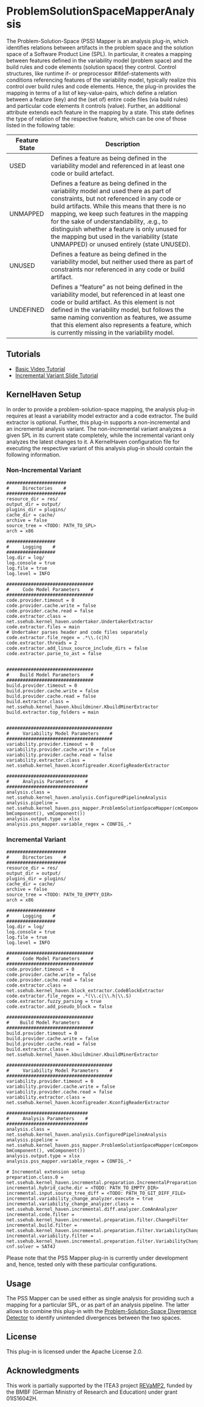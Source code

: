 # ProblemSolutionSpaceMapperAnalysis
The Problem-Solution-Space (PSS) Mapper is an analysis plug-in, which identifies relations between artifacts in the problem space and the solution space of a Software Product Line (SPL). In particular, it creates a mapping between features defined in the variability model (problem space) and the build rules and code elements (solution space) they control. Control structures, like runtime if- or preprocessor #ifdef-statements with conditions referencing features of the variability model, typically realize this control over build rules and code elements. Hence, the plug-in provides the mapping in terms of a list of key-value-pairs, which define a relation between a feature (key) and the (set of) entire code files (via build rules) and particular code elements it controls (value). Further, an additional attribute extends each feature in the mapping by a state. This state defines the type of relation of the respective feature, which can be one of those listed in the following table:

Feature State | Description
------------- | -----------
USED | Defines a feature as being defined in the variability model and referenced in at least one code or build artefact.
UNMAPPED | Defines a feature as being defined in the variability model and used there as part of constraints, but not referenced in any code or build artifacts. While this means that there is no mapping, we keep such features in the mapping for the sake of understandability, .e.g., to distinguish whether a feature is only unused for the mapping but used in the variability (state UNMAPPED) or unused entirely (state UNUSED).
UNUSED | Defines a feature as being defined in the variability model, but neither used there as part of constraints nor referenced in any code or build artifact.
UNDEFINED | Defines a “feature” as not being defined in the variability model, but referenced in at least one code or build artifact. As this element is not defined in the variability model, but follows the same naming convention as features, we assume that this element also represents a feature, which is currently missing in the variability model.

## Tutorials
* [Basic Video Tutorial](https://www.youtube.com/watch?v=gpBT9wiDRhE)
* [Incremental Variant Slide Tutorial](https://github.com/KernelHaven/ProblemSolutionSpaceMapperAnalysis/blob/master/Tutorials/PSS-CE%20Incremental%20Tutorial.pdf)

## KernelHaven Setup
In order to provide a problem-solution-space mapping, the analysis plug-in requires at least a variability model extractor and a code extractor. The build extractor is optional. Further, this plug-in supports a non-incremental and an incremental analysis variant. The non-incremental variant analyzes a given SPL in its current state completely, while the incremental variant only analyzes the latest changes to it. A KernelHaven configuration file for executing the respective variant of this analysis plug-in should contain the following information.

### Non-Incremental Variant
```Properties
######################
#     Directories    #
######################
resource_dir = res/
output_dir = output/
plugins_dir = plugins/
cache_dir = cache/
archive = false
source_tree = <TODO: PATH_TO_SPL>
arch = x86

##################
#     Logging    #
##################
log.dir = log/
log.console = true
log.file = true
log.level = INFO

################################
#     Code Model Parameters    #
################################
code.provider.timeout = 0
code.provider.cache.write = false
code.provider.cache.read = false
code.extractor.class =  net.ssehub.kernel_haven.undertaker.UndertakerExtractor
code.extractor.files = main
# Undertaker parses header and code files separately
code.extractor.file_regex = .*\\.(c|h)
code.extractor.threads = 2
code.extractor.add_linux_source_include_dirs = false
code.extractor.parse_to_ast = false


################################
#    Build Model Parameters    #
################################
build.provider.timeout = 0
build.provider.cache.write = false
build.provider.cache.read = false
build.extractor.class = net.ssehub.kernel_haven.kbuildminer.KbuildMinerExtractor
build.extractor.top_folders = main


#######################################
#     Variability Model Parameters    #
#######################################
variability.provider.timeout = 0
variability.provider.cache.write = false
variability.provider.cache.read = false
variability.extractor.class = net.ssehub.kernel_haven.kconfigreader.KconfigReaderExtractor

##############################
#     Analysis Parameters    #
##############################
analysis.class = net.ssehub.kernel_haven.analysis.ConfiguredPipelineAnalysis
analysis.pipeline = net.ssehub.kernel_haven.pss_mapper.ProblemSolutionSpaceMapper(cmComponent(), bmComponent(), vmComponent())
analysis.output.type = xlsx
analysis.pss_mapper.variable_regex = CONFIG_.*
```

### Incremental Variant
```Properties
######################
#     Directories    #
######################
resource_dir = res/
output_dir = output/
plugins_dir = plugins/
cache_dir = cache/
archive = false
source_tree = <TODO: PATH_TO_EMPTY_DIR>
arch = x86

##################
#     Logging    #
##################
log.dir = log/
log.console = true
log.file = true
log.level = INFO

################################
#     Code Model Parameters    #
################################
code.provider.timeout = 0
code.provider.cache.write = false
code.provider.cache.read = false
code.extractor.class = net.ssehub.kernel_haven.block_extractor.CodeBlockExtractor
code.extractor.file_regex = .*(\\.c|\\.h|\\.S)
code.extractor.fuzzy_parsing = true
code.extractor.add_pseudo_block = false

################################
#    Build Model Parameters    #
################################
build.provider.timeout = 0
build.provider.cache.write = false
build.provider.cache.read = false
build.extractor.class = net.ssehub.kernel_haven.kbuildminer.KbuildMinerExtractor

#######################################
#     Variability Model Parameters    #
#######################################
variability.provider.timeout = 0
variability.provider.cache.write = false
variability.provider.cache.read = false
variability.extractor.class = net.ssehub.kernel_haven.kconfigreader.KconfigReaderExtractor

##############################
#     Analysis Parameters    #
##############################
analysis.class = net.ssehub.kernel_haven.analysis.ConfiguredPipelineAnalysis
analysis.pipeline = net.ssehub.kernel_haven.pss_mapper.ProblemSolutionSpaceMapper(cmComponent(), bmComponent(), vmComponent())
analysis.output.type = xlsx
analysis.pss_mapper.variable_regex = CONFIG_.*

# Incremental extension setup
preparation.class.0 = net.ssehub.kernel_haven.incremental.preparation.IncrementalPreparation
incremental.hybrid_cache.dir = <TODO: PATH_TO_EMPTY_DIR>
incremental.input.source_tree_diff = <TODO: PATH_TO_GIT_DIFF_FILE>
incremental.variability_change_analyzer.execute = true
incremental.variability_change_analyzer.class = net.ssehub.kernel_haven.incremental.diff.analyzer.ComAnAnalyzer
incremental.code.filter = net.ssehub.kernel_haven.incremental.preparation.filter.ChangeFilter
incremental.build.filter = net.ssehub.kernel_haven.incremental.preparation.filter.VariabilityChangeFilter
incremental.variability.filter = net.ssehub.kernel_haven.incremental.preparation.filter.VariabilityChangeFilter
cnf.solver = SAT4J
```

Please note that the PSS Mapper plug-in is currently under development and, hence, tested only with these particular configurations.

## Usage
The PSS Mapper can be used either as single analysis for providing such a mapping for a particular SPL, or as part of an analysis pipeline. The latter allows to combine this plug-in with the [Problem-Solution-Space Divergence Detector](https://github.com/KernelHaven/ProblemSolutionSpaceDivergenceDetectorAnalysis) to identify unintended divergences between the two spaces.

## License
This plug-in is licensed under the Apache License 2.0.

## Acknowledgments
This work is partially supported by the ITEA3 project [REVaMP2](http://www.revamp2-project.eu/), funded by the BMBF (German Ministry of Research and Education) under grant 01IS16042H.
